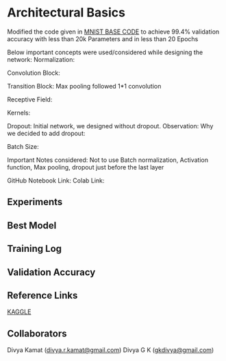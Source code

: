 
# Architectural Basics

Modified the code given in [MNIST BASE CODE](https://colab.research.google.com/drive/1uJZvJdi5VprOQHROtJIHy0mnY2afjNlx) to achieve
99.4% validation accuracy with less than 20k Parameters and in less than 20 Epochs

Below important concepts were used/considered while designing the network:
Normalization:

Convolution Block:

Transition Block: 
Max pooling followed 1*1 convolution

Receptive Field:

Kernels:

Dropout:
Initial network, we designed without dropout. Observation:
Why we decided to add dropout:

Batch Size:

Important Notes considered:
Not to use Batch normalization, Activation function, Max pooling, dropout just before the last layer

GitHub Notebook Link:
Colab Link: 

## Experiments


## Best Model


## Training Log


## Validation Accuracy


## Reference Links
[KAGGLE]( https://www.kaggle.com/enwei26/mnist-digits-pytorch-cnn-99)

## Collaborators
Divya Kamat (divya.r.kamat@gmail.com)
Divya G K (gkdivya@gmail.com)
